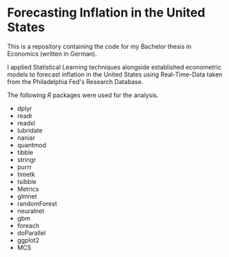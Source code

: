 # Forecasting Inflation in the United States
This is a repository containing the code for my Bachelor thesis in Economics (written in German).

I applied Statistical Learning techniques alongside established econometric models to forecast inflation in the United States 
using Real-Time-Data taken from the Philadelphia Fed's Research Database. 

The following *R* packages were used for the analysis. 

* dplyr 
* readr 
* readxl
* lubridate
* naniar
* quantmod
* tibble
* stringr
* purrr
* timetk 
* tsibble
* Metrics
* glmnet
* randomForest
* neuralnet
* gbm
* foreach
* doParallel
* ggplot2
* MCS
